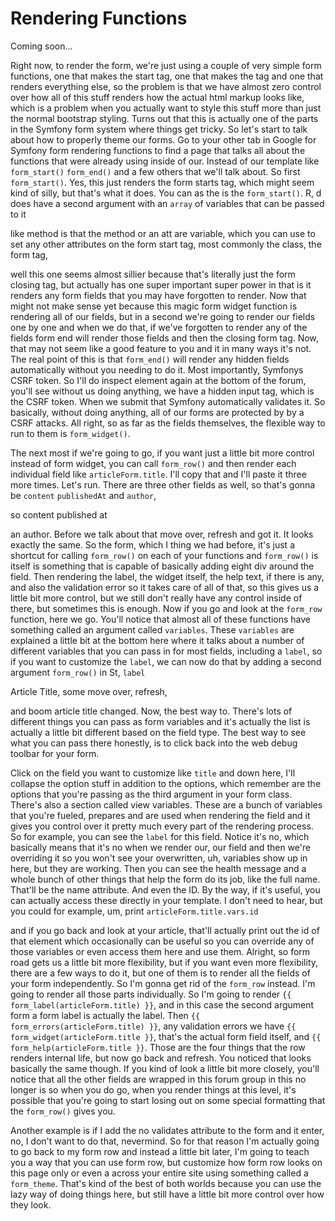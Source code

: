# Rendering Functions

Coming soon...

Right now, to render the form, we're just using a couple of very simple form
functions, one that makes the start tag, one that makes the tag and one that renders
everything else, so the problem is that we have almost zero control over how all of
this stuff renders how the actual html markup looks like, which is a problem when you
actually want to style this stuff more than just the normal bootstrap styling. Turns
out that this is actually one of the parts in the Symfony form system where things
get tricky. So let's start to talk about how to properly theme our forms. Go to your
other tab in Google for Symfony form rendering functions to find a page that talks
all about the functions that were already using inside of our. Instead of our
template like `form_start()` `form_end()` and a few others that we'll talk about. So first
`form_start()`. Yes, this just renders the form starts tag, which might seem kind of
silly, but that's what it does. You can as the is the `form_start()`. R, d does have a
second argument with an `array` of variables that can be passed to it

like method is that the method or an att are variable, which you can use to set any
other attributes on the form start tag, most commonly the class, the form tag,

well this one seems almost sillier because that's literally just the form closing
tag, but actually has one super important super power in that is it renders any form
fields that you may have forgotten to render. Now that might not make sense yet
because this magic form widget function is rendering all of our fields, but in a
second we're going to render our fields one by one and when we do that, if we've
forgotten to render any of the fields form end will render those fields and then the
closing form tag. Now, that may not seem like a good feature to you and it in many
ways it's not. The real point of this is that `form_end()` will render any hidden fields
automatically without you needing to do it. Most importantly, Symfonys CSRF token. So
I'll do inspect element again at the bottom of the forum, you'll see without us doing
anything, we have a hidden input tag, which is the CSRF token. When we submit that
Symfony automatically validates it. So basically, without doing anything, all of our
forms are protected by by a CSRF attacks. All right, so as far as the fields
themselves, the flexible way to run to them is `form_widget()`.

The next most if we're going to go, if you want just a little bit more control
instead of form widget, you can call `form_row()` and then render each
individual field like `articleForm.title`. I'll copy that and I'll paste it three
more times. Let's run. There are three other fields as well, so that's gonna be
`content` `publishedAt` and `author`,

so content published at

an author. Before we talk about that move over, refresh and got it. It looks exactly
the same. So the form, which I thing we had before, it's just a shortcut for calling
`form_row()` on each of your functions and `form_row()` is itself is something that is
capable of basically adding eight div around the field. Then rendering the label, the
widget itself, the help text, if there is any, and also the validation error so it
takes care of all of that, so this gives us a little bit more control, but we still
don't really have any control inside of there, but sometimes this is enough. Now if
you go and look at the `form_row` function, here we go. You'll notice that almost all
of these functions have something called an argument called `variables`. These
`variables` are explained a little bit at the bottom here where it talks about a number
of different variables that you can pass in for most fields, including a `label`, so if
you want to customize the `label`, we can now do that by adding a second argument 
`form_row()` in St, `label`

Article Title, some move over, refresh,

and boom article title changed. Now, the best way to. There's lots of different
things you can pass as form variables and it's actually the list is actually a little
bit different based on the field type. The best way to see what you can pass there
honestly, is to click back into the web debug toolbar for your form.

Click on the field you want to customize like `title` and down here, I'll collapse the
option stuff in addition to the options, which remember are the options that you're
passing as the third argument in your form class. There's also a section called view
variables. These are a bunch of variables that you're fueled, prepares and are used
when rendering the field and it gives you control over it pretty much every part of
the rendering process. So for example, you can see the `label` for this field. Notice
it's no, which basically means that it's no when we render our, our field and then
we're overriding it so you won't see your overwritten, uh, variables show up in here,
but they are working. Then you can see the health message and a whole bunch of other
things that help the form do its job, like the full name. That'll be the name
attribute. And even the ID. By the way, if it's useful, you can actually access these
directly in your template. I don't need to hear, but you could for example, um, print
`articleForm.title.vars.id`

and if you go back and look at your article, that'll actually print out the id of
that element which occasionally can be useful so you can override any of those
variables or even access them here and use them. Alright, so form road gets us a
little bit more flexibility, but if you want even more flexibility, there are a few
ways to do it, but one of them is to render all the fields of your form
independently. So I'm gonna get rid of the `form_row` instead. I'm going to render all
those parts individually. So I'm going to render `{{ form_label(articleForm.title) }}`, 
and in this case the second argument form a form label is actually the label.
Then `{{ form_errors(articleForm.title) }}`, any validation errors we have 
`{{ form_widget(articleForm.title }}`, that's the actual form field itself, and 
`{{ form_help(articleForm.title }}`. Those are the four things that the row renders 
internal life, but now go back and refresh. You noticed that looks basically the same 
though. If you kind of look a little bit more closely, you'll notice that all the other 
fields are wrapped in this forum group in this no longer is so when you do go, when 
you render things at this level, it's possible that you're going to start losing out 
on some special formatting that the `form_row()` gives you.

Another example is if I add the no validates attribute to the form and it enter, no,
I don't want to do that, nevermind. So for that reason I'm actually going to go back
to my form row and instead a little bit later, I'm going to teach you a way that you
can use form row, but customize how form row looks on this page only or even a across
your entire site using something called a `form_theme`. That's kind of the best of both
worlds because you can use the lazy way of doing things here, but still have a little
bit more control over how they look.